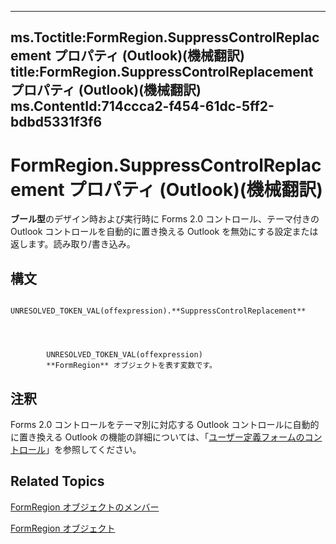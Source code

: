 

---
ms.Toctitle:FormRegion.SuppressControlReplacement プロパティ (Outlook)(機械翻訳)
title:FormRegion.SuppressControlReplacement プロパティ (Outlook)(機械翻訳)
ms.ContentId:714ccca2-f454-61dc-5ff2-bdbd5331f3f6
---
# FormRegion.SuppressControlReplacement プロパティ (Outlook)(機械翻訳)




**ブール型**のデザイン時および実行時に Forms 2.0 コントロール、テーマ付きの Outlook コントロールを自動的に置き換える Outlook を無効にする設定または返します。読み取り/書き込み。

## 構文

            UNRESOLVED_TOKEN_VAL(offexpression).**SuppressControlReplacement**




            UNRESOLVED_TOKEN_VAL(offexpression)
            **FormRegion** オブジェクトを表す変数です。



## 注釈
Forms 2.0 コントロールをテーマ別に対応する Outlook コントロールに自動的に置き換える Outlook の機能の詳細については、「[ユーザー定義フォームのコントロール](fcba1b34-c526-5d01-8644-cb8852bd2348.md)」を参照してください。



## Related Topics

[FormRegion オブジェクトのメンバー](eb4ff750-2911-8f8d-2ef0-c3f5e7adf4e0.md)

[FormRegion オブジェクト](3a0b83eb-4076-9cb3-86a9-68f9e44df89f.md)




